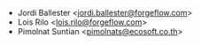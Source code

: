- Jordi Ballester \<<jordi.ballester@forgeflow.com>\>
- Lois Rilo \<<lois.rilo@forgeflow.com>\>
- Pimolnat Suntian \<<pimolnats@ecosoft.co.th>\>
